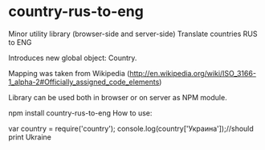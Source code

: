 # country-rus-to-eng
Minor utility library (browser-side and server-side) Translate countries RUS to ENG

Introduces new global object: Country.

Mapping was taken from Wikipedia (http://en.wikipedia.org/wiki/ISO_3166-1_alpha-2#Officially_assigned_code_elements)

Library can be used both in browser or on server as NPM module.

  npm install country-rus-to-eng
How to use:

var country = require('country');
console.log(country['Украина']);//should print Ukraine
